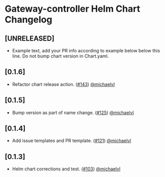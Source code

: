 # Gateway-controller Helm Chart Changelog

## [UNRELEASED]

- Example text, add your PR info according to example below below this line. Do not bump chart version in Chart.yaml.

## [0.1.6]

- Refactor chart release action. ([#143](https://github.com/tv2-oss/bifrost-gateway-controller/pull/143)) [@michaelvl](https://github.com/michaelvl)

## [0.1.5]

- Bump version as part of name change. ([#125](https://github.com/tv2-oss/gateway-controller/pull/125)) [@michaelvl](https://github.com/michaelvl)

## [0.1.4]

- Add issue templates and PR template. ([#121](https://github.com/tv2-oss/gateway-controller/pull/121)) [@michaelvl](https://github.com/michaelvl)

## [0.1.3]

- Helm chart corrections and test. ([#103](https://github.com/tv2-oss/gateway-controller/pull/103)) [@michaelvl](https://github.com/michaelvl)
